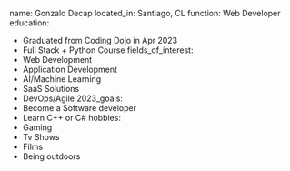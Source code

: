 name: Gonzalo Decap
located_in: Santiago, CL
function: Web Developer
education:
  - Graduated from Coding Dojo in Apr 2023
  - Full Stack + Python Course
fields_of_interest:
  - Web Development
  - Application Development
  - AI/Machine Learning
  - SaaS Solutions
  - DevOps/Agile
2023_goals:
  - Become a Software developer
  - Learn C++ or C#
hobbies:
  - Gaming
  - Tv Shows
  - Films
  - Being outdoors
